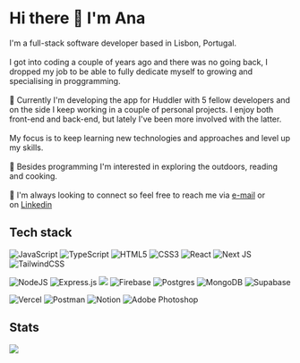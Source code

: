 # Hi there 👋 I'm Ana



I'm a full-stack software developer based in Lisbon, Portugal.<br><br>I got into coding a couple of years ago and there was no going back, I dropped my job to be able to fully dedicate myself to growing and specialising in proggramming.<br><br>🔭 Currently I'm developing the app for Huddler with 5 fellow developers and on the side I keep working in a couple of personal projects. I enjoy both front-end and back-end, but lately I've been more involved with the latter.<br><br>My focus is to keep learning new technologies and approaches and level up my skills.<br><br>🌱 Besides programming I'm interested in exploring the outdoors, reading and cooking.<br><br>💬 I'm always looking to connect so feel free to reach me via [e-mail](mailto:anaferrarifirmo@gmail.com) or on [Linkedin](https://www.linkedin.com/in/ana-ferrari-firmo/)


## Tech stack

![JavaScript](https://img.shields.io/badge/javascript-%23323330.svg?style=flat&logo=javascript&logoColor=%23F7DF1E)
![TypeScript](https://img.shields.io/badge/typescript-%23007ACC.svg?style=flat&logo=typescript&logoColor=white)
![HTML5](https://img.shields.io/badge/html5-%23E34F26.svg?style=flat&logo=html5&logoColor=white)
![CSS3](https://img.shields.io/badge/css3-%231572B6.svg?style=flat&logo=css3&logoColor=white)
![React](https://img.shields.io/badge/react-%2320232a.svg?style=flat&logo=react&logoColor=%2361DAFB)
![Next JS](https://img.shields.io/badge/Next-black?style=flat&logo=next.js&logoColor=white)
![TailwindCSS](https://img.shields.io/badge/tailwindcss-%2338B2AC.svg?style=flat&logo=tailwind-css&logoColor=white)


 ![NodeJS](https://img.shields.io/badge/node.js-6DA55F?style=flat&logo=node.js&logoColor=white)
 ![Express.js](https://img.shields.io/badge/express.js-%23404d59.svg?style=flat&logo=express&logoColor=%2361DAFB)
<span><img src="https://img.shields.io/badge/AWS-232F3E?logo=Amazon AWS&logoColor=white&style=flat" /><span>
 ![Firebase](https://img.shields.io/badge/firebase-%23039BE5.svg?style=flat&logo=firebase)
 ![Postgres](https://img.shields.io/badge/postgres-%23316192.svg?style=flat&logo=postgresql&logoColor=white)
 ![MongoDB](https://img.shields.io/badge/MongoDB-%234ea94b.svg?style=flat&logo=mongodb&logoColor=white)
 ![Supabase](https://img.shields.io/badge/Supabase-3ECF8E?style=flat&logo=supabase&logoColor=white)
 
 ![Vercel](https://img.shields.io/badge/vercel-%23000000.svg?style=flat&logo=vercel&logoColor=white)
 ![Postman](https://img.shields.io/badge/Postman-FF6C37?style=flat&logo=postman&logoColor=white)
 ![Notion](https://img.shields.io/badge/Notion-%23000000.svg?style=flat&logo=notion&logoColor=white)
 ![Adobe Photoshop](https://img.shields.io/badge/adobephotoshop-%2331A8FF.svg?style=flat&logo=adobephotoshop&logoColor=white)

## Stats
![](https://github-readme-stats.vercel.app/api?username=aferrarifirmo&theme=dark&hide_border=false&include_all_commits=false&count_private=false&show_icons=true)<br/>
